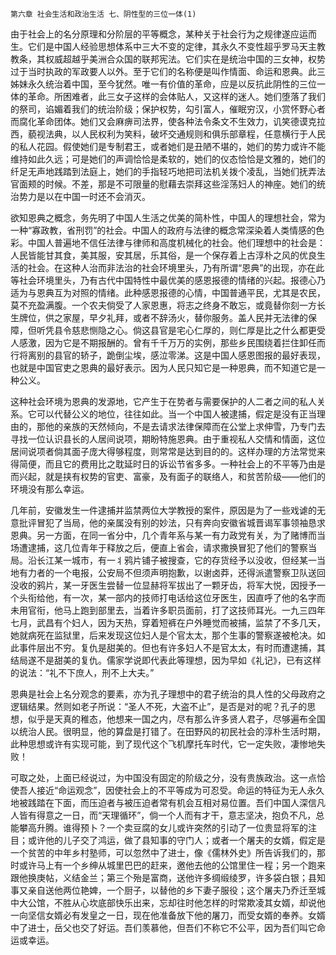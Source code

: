     第六章 社会生活和政治生活 七、阴性型的三位一体(1) 

   由于社会上的名分原理和分阶层的平等概念，某种关于社会行为之规律遂应运而生。它们是中国人经验思想体系中三大不变的定律，其永久不变性超乎罗马天主教教条，其权威超越乎美洲合众国的联邦宪法。它们实在是统治中国的三女神，权势过于当时执政的军政要人以外。至于它们的名称便是叫作情面、命运和恩典。此三姊妹永久统治着中国，至今犹然。唯一有价值的革命，应是以反抗此阴性的三位一体的革命。所困难者，此三女子这样的会体贴人，又这样的迷人。她们堕落了我们的祭司，谄媚着我们的统治阶级；保护权势，勾引富人，催眠穷汉，小赏怀野心者而腐化革命团体。她们又会麻痹司法界，使各种法令条文不生效力，讥笑德谟克拉西，藐视法典，以人民权利为笑料，破坏交通规则和俱乐部章程，任意横行于人民的私人花园。假使她们是专制君王，或者她们是丑陋不堪的，她们的势力或许不能维持如此久远；可是她们的声调恰恰是柔软的，她们的仪态恰恰是文雅的，她们的纤足无声地践踏到法庭上，她们的手指轻巧地把司法机关拨个凌乱，当她们抚弄法官面颊的时候。不差，那是不可限量的慰藉去崇拜这些淫荡妇人的神座。她们的统治势力是以在中国一时还不会消灭。

   欲知恩典之概念，务先明了中国人生活之优美的简朴性，中国人的理想社会，常为一种“寡政教，省刑罚”的社会。中国人的政府与法律的概念常深染着人类情感的色彩。中国人普遍地不信任法律与律师和高度机械化的社会。他们理想中的社会是：人民皆能甘其食，美其服，安其居，乐其俗，是一个保存着上古淳朴之风的优良生活的社会。在这种人治而非法治的社会环境里头，乃有所谓“恩典”的出现，亦在此等社会环境里头，乃有古代中国特性中最优美的感恩报德的情绪的兴起。报德心乃适为与恩典互为对照的情绪。此种感恩报德的心情，中国普通平民，尤其是农民，莫不充盈满腹。一个农夫倘受了人家恩惠，将志之终身不敢忘，或竟替你刻一方长生牌位，供之家屋，早夕礼拜，或者不辞汤火，替你服务。盖人民并无法律的保障，但听凭县令慈悲恻隐之心。倘这县官是宅心仁厚的，则仁厚是比之什么都更受人感激，因为它是不期报酬的。曾有千千万万的实例，那些乡民围绕着拦住卸任而行将离别的县官的轿子，跪倒尘埃，感泣零涕。这是中国人感恩图报的最好表现，也就是中国官吏之恩典的最好表示。因为人民只知它是一种恩典，而不知道它是一种公义。

   这种社会环境为恩典的发源地，它产生于在势者与需要保护的人二者之间的私人关系。它可以代替公义的地位，往往如此。当一个中国人被逮捕，假定是没有正当理由的，那他的亲族的天然倾向，不是去请求法律保障而在公堂上求伸雪，乃专门去寻找一位认识县长的人居间说项，期盼特施恩典。由于重视私人交情和情面，这位居间说项者倘其面子庞大得够程度，则常常是达到目的的。这样办理的方法常觉来得简便，而且它的费用比之耽延时日的诉讼节省多多。一种社会上的不平等乃由是而兴起，就是挟有权势的官吏、富豪，及有面子的联络人，和贫苦阶级——他们的环境没有那么幸运。

   几年前，安徽发生一件逮捕并监禁两位大学教授的案件，原因是为了一些戏谑的无意批评冒犯了当局，他的亲属没有别的妙法，只有奔向安徽省城晋谒军事领袖恳求恩典。另一方面，在同一省分中，几个青年系与某一有力政党有关，为了赌博而当场遭逮捕，这几位青年于释放之后，便直上省会，请求撒换冒犯了他们的警察当局。沿长江某一城市，有一丬鸦片铺子被搜查，它的存货经予以没收，但经某一当地有力者的一个电报，公安局不但须声明抱歉，以谢卤莽，还得派遣警察卫队送回没收的鸦片，某一牙医生尝替一位显赫将军拔出了一颗牙齿，将军大悦，因授予一个头衔给他，有一次，某一部内的技师打电话给这位牙医生，因直呼了他的名字而未用官衔，他马上跑到部里去，当着许多职员面前，打了这技师耳光。一九三四年七月，武昌有个妇人，因为天热，穿着短裤在户外睡觉而被捕，监禁了不多几天，她就病死在监狱里，后来发现这位妇人是个官太太，那个生事的警察遂被枪决。如此事件层出不穷。复仇是甜美的。但也有许多妇人不是官太太，有时而遭逮捕，其结局遂不是甜美的复仇。儒家学说即代表此等理想，因为早如《礼记》，已有这样的说法：“礼不下庶人，刑不上大夫。”

   恩典是社会上名分观念的要素，亦为孔子理想中的君子统治的具人性的父母政府之逻辑结果。然则如老子所说：“圣人不死，大盗不止”，是否是对的呢？孔子的思想，似乎是天真的稚态，他想来一国之内，尽有那么许多贤人君子，尽够遍布全国以统治人民。很明显，他的算盘是打错了。在田野风的初民社会的淳朴生活时期，此种思想或许有实现可能，到了现代这个飞机摩托车时代，它一定失败，凄惨地失败！

   可取之处，上面已经说过，为中国没有固定的阶级之分，没有贵族政治。这一点恰使吾人接近“命运观念”，因使社会上的不平等成为可忍受。命运的特征为无人永久地被践踏在下面，而压迫者与被压迫者常有机会互相对易位置。吾们中国人深信凡人皆有得意之一日，而“天理循环”，倘一个人而有才干，意志坚决，抱负不凡，总能攀高升腾。谁得预卜？一个卖豆腐的女儿或许突然的引动了一位贵显将军的注目；或许他的儿子交了鸿运，做了县知事的守门人；或者一个屠夫的女婿，假定是一个贫苦的中年乡村塾师，可以忽然中了进士，像《儒林外史》所告诉我们的，那时或许马上有一个乡绅从城里巴巴的赶来，邀他去他的公馆里住一程；另一个跑来跟他换庚帖，义结金兰；第三个殆是富商，送他许多绸缎绫罗，许多袋白银；县知事又亲自送他两位艳婢，一个厨子，以替他的乡下妻子服役；这个屠夫乃乔迁至城中大公馆，不胜从心坎底部快乐出来，忘却往时他怎样的时常欺凌其女婿，却说他一向坚信女婿必有发皇之一日，现在他准备放下他的屠刀，而受女婿的奉养。女婿中了进士，岳父也交了好运。吾们羡慕他，但吾们不称它不公平，因为吾们叫它命运或幸运。

